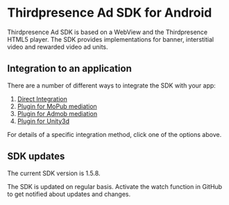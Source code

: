 # Thirdpresence Ad SDK for Android

Thirdpresence Ad SDK is based on a WebView and the Thirdpresence HTML5 player. The SDK provides implementations for banner, interstitial video and rewarded video ad units. 

## Integration to an application

There are a number of different ways to integrate the SDK with your app:

1. [Direct Integration](thirdpresence-ad-sdk#thirdpresence-ad-sdk-for-android)
2. [Plugin for MoPub mediation](thirdpresence-mopub-mediation#thirdpresence-ad-sdk-for-android---mopub-mediation)
3. [Plugin for Admob mediation](thirdpresence-admob-mediation#thirdpresence-ad-sdk-for-android---admob-mediation)
4. [Plugin for Unity3d](thirdpresence-unity-mediation#thirdpresence-ad-sdk-for-android---unity-plugin)

For details of a specific integration method, click one of the options above.

## SDK updates

The current SDK version is 1.5.8.

The SDK is updated on regular basis. Activate the watch function in GitHub to get notified about updates and changes. 
